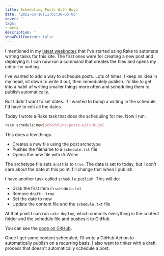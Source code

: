```yaml
---
title: Scheduling Posts With Hugo
date: '2021-06-18T11:05:36-05:00'
cover: ''
tags:
- meta
description: ''
showFullContent: false
---
```


I mentioned in my [latest weeknotes](https://smizell.com/posts/2021/06/weeknote-8/) that I've started using Rake to automate writing tasks for this site. The first ones were for creating a new post and deploying it. I can now run a command that creates the files and opens my editor for writing.

I've wanted to add a way to schedule posts. Lots of times, I keep an idea in my head, sit down to write it out, then immediately publish. I'd like to get into a habit of writing smaller things more often and scheduling them to publish automatically.

But I didn't want to set dates. If I wanted to bump a writing in the schedule, I'd have to edit all the dates.

Today I wrote a Rake task that does the scheduling for me. Now I run:

```sh
rake schedule:new[scheduling-posts-with-hugo]
```

This does a few things.

* Creates a new file using the post archetype
* Pushes the filename to a `schedule.txt` file
* Opens the new file with iA Writer

The archetype file sets `draft` is to `true`. The date is set to today, but I don't care about the date at this point. I'll change that when I publish.

I have another task called `schedule:publish`. This will do:

* Grab the first item in `schedule.txt`
* Remove `draft: true`
* Set the date to now
* Update the content file and the `schedule.txt` file

At that point I can run `rake deploy`, which commits everything in the content folder and the schedule file and pushes it to GitHub.

You can see the [code on GitHub](https://github.com/smizell/smizell-blog/blob/b4503882180b905ed4813c990f1cf32efc15c78a/Rakefile#L38-L73).

Once I get some content scheduled, I'll write a GitHub Action to automatically publish on a recurring basis. I also want to tinker with a draft process that doesn't automatically schedule a post.

